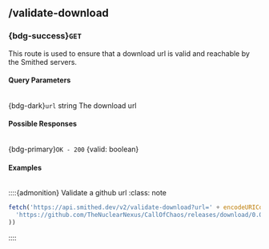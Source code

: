 ## /validate-download
### {bdg-success}`GET`

This route is used to ensure that a download url is valid and reachable by the Smithed servers.



#### Query Parameters
<div class='sd-bg-secondary' style='width: 95%; height: 1px; margin: 0em 0em 0.1em 0em'></div>

{bdg-dark}`url` <label class="sd-text-secondary">string</label>
The download url




#### Possible Responses
<div class='sd-bg-secondary' style='width: 95%; height: 1px; margin: 0em 0em 0.1em 0em'></div>

{bdg-primary}`OK - 200` <label class="sd-text-secondary">{valid: boolean}</label>



#### Examples
<div class='sd-bg-secondary' style='width: 95%; height: 1px; margin: 0em 0em 0.1em 0em'></div>

::::{admonition} Validate a github url
    :class: note        
```ts
fetch('https://api.smithed.dev/v2/validate-download?url=' + encodeURIComponent(
  'https://github.com/TheNuclearNexus/CallOfChaos/releases/download/0.0.5/Call.of.Chaos.0.0.5.zip'
))
```
::::

<br/>


